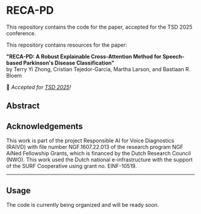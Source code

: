 # RECA-PD
This repository contains the code for the paper, accepted for the TSD 2025 conference.

This repository contains resources for the paper:
 
**"RECA-PD: A Robust Explainable Cross-Attention Method for Speech-based Parkinson's Disease Classification"**  
by Terry Yi Zhong, Cristian Tejedor-Garcia, Martha Larson, and Bastiaan R. Bloem
 
📣 _Accepted for [TSD 2025](https://www.kiv.zcu.cz/tsd2025/index.php)!_

## Abstract


## Acknowledgements

This work is part of the project Responsible AI for Voice Diagnostics (RAIVD) with file number NGF.1607.22.013 of the research program NGF AiNed Fellowship Grants, which is financed by the Dutch Research Council (NWO). This work used the Dutch national e-infrastructure with the support of the SURF Cooperative using grant no. EINF-10519.

---

## Usage

The code is currently being organized and will be ready soon.
